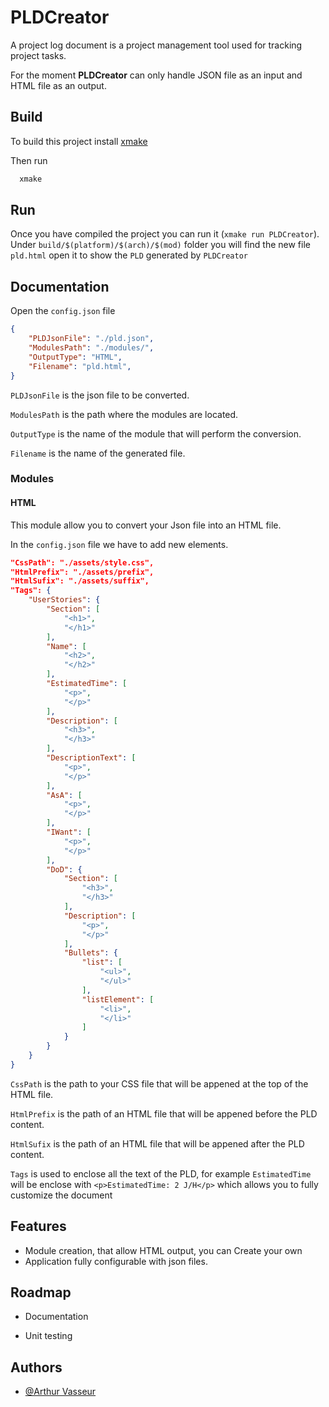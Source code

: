 
# PLDCreator

A project log document is a project management tool used for tracking project tasks.

For the moment **PLDCreator** can only handle JSON file as an input and HTML file as an output.
## Build

To build this project install [xmake](https://xmake.io/#/)

Then run 
```bash
  xmake
```
## Run

Once you have compiled the project you can run it (`xmake run PLDCreator`). 
Under `build/$(platform)/$(arch)/$(mod)` folder you will find the new file `pld.html` open it to show the `PLD` generated by `PLDCreator`

## Documentation

Open the `config.json` file

```json
{
    "PLDJsonFile": "./pld.json",
    "ModulesPath": "./modules/",
    "OutputType": "HTML",
    "Filename": "pld.html",
}
```
`PLDJsonFile` is the json file to be converted.

`ModulesPath` is the path where the modules are located.

`OutputType` is the name of the module that will perform the conversion.

`Filename` is the name of the generated file.



### Modules

#### HTML

This module allow you to convert your Json file into an HTML file.

In the `config.json` file we have to add new elements.

```json
"CssPath": "./assets/style.css",
"HtmlPrefix": "./assets/prefix",
"HtmlSufix": "./assets/suffix",
"Tags": {
    "UserStories": {
        "Section": [
            "<h1>",
            "</h1>"
        ],
        "Name": [
            "<h2>",
            "</h2>"
        ],
        "EstimatedTime": [
            "<p>",
            "</p>"
        ],
        "Description": [
            "<h3>",
            "</h3>"
        ],
        "DescriptionText": [
            "<p>",
            "</p>"
        ],
        "AsA": [
            "<p>",
            "</p>"
        ],
        "IWant": [
            "<p>",
            "</p>"
        ],
        "DoD": {
            "Section": [
                "<h3>",
                "</h3>"
            ],
            "Description": [
                "<p>",
                "</p>"
            ],
            "Bullets": {
                "list": [
                    "<ul>",
                    "</ul>"
                ],
                "listElement": [
                    "<li>",
                    "</li>"
                ]
            }
        }
    }
}
```

`CssPath` is the path to your CSS file that will be appened at the top of the HTML file.

`HtmlPrefix` is the path of an HTML file that will be appened before the PLD content.

`HtmlSufix` is the path of an HTML file that will be appened after the PLD content.

`Tags` is used to enclose all the text of the PLD, for example `EstimatedTime` will be enclose with `<p>EstimatedTime: 2 J/H</p>`
which allows you to fully customize the document
## Features

- Module creation, that allow HTML output, you can Create your own
- Application fully configurable with json files.


## Roadmap

- Documentation

- Unit testing


## Authors

- [@Arthur Vasseur](https://www.github.com/ArthurVasseur)

